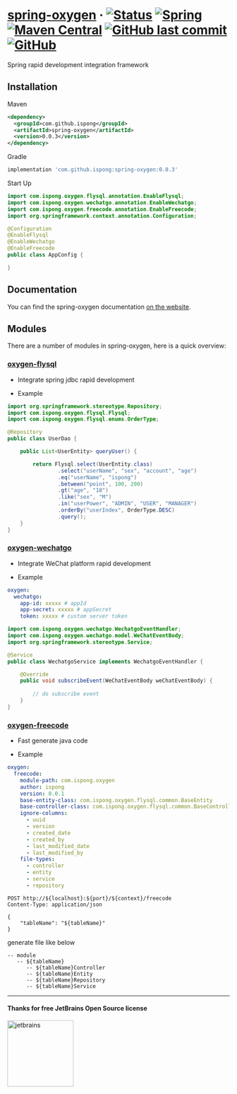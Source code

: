 # [spring-oxygen](https://github.com/ispong/spring-oxygen) &middot; [![Status](https://img.shields.io/badge/status-developing-ff69b4?style=flat-square)](https://github.com/ispong/spring-oxygen) [![Spring](https://img.shields.io/badge/spring-2.2.x-blue?style=flat-square)](https://spring.io/) [![Maven Central](https://img.shields.io/maven-central/v/com.github.ispong/spring-oxygen-flysql?style=flat-square)](https://search.maven.org/search?q=g:com.github.ispong) [![GitHub last commit](https://img.shields.io/github/last-commit/ispong/spring-oxygen?style=flat-square)](https://github.com/ispong/spring-oxygen) [![GitHub](https://img.shields.io/github/license/ispong/spring-oxygen?style=flat-square)](https://github.com/ispong/spring-oxygen/blob/master/LICENSE)

Spring rapid development integration framework

## Installation

Maven
```xml
<dependency>
  <groupId>com.github.ispong</groupId>
  <artifactId>spring-oxygen</artifactId>
  <version>0.0.3</version>
</dependency>
```

Gradle
```groovy
implementation 'com.github.ispong:spring-oxygen:0.0.3'
```

Start Up
```java
import com.ispong.oxygen.flysql.annotation.EnableFlysql;
import com.ispong.oxygen.wechatgo.annotation.EnableWechatgo;
import com.ispong.oxygen.freecode.annotation.EnableFreecode;
import org.springframework.context.annotation.Configuration;

@Configuration
@EnableFlysql
@EnableWechatgo
@EnableFreecode
public class AppConfig {

}
```

## Documentation

You can find the spring-oxygen documentation [on the website](https://ispong.gitee.io/spring-oxygen).  

## Modules

There are a number of modules in spring-oxygen, here is a quick overview:

### [oxygen-flysql](https://ispong.gitee.io/spring-oxygen)

- Integrate spring jdbc rapid development

- Example
```java
import org.springframework.stereotype.Repository;
import com.ispong.oxygen.flysql.Flysql;
import com.ispong.oxygen.flysql.enums.OrderType;

@Repository
public class UserDao {

    public List<UserEntity> queryUser() {

        return Flysql.select(UserEntity.class)
                .select("userName", "sex", "account", "age")
                .eq("userName", "ispong")
                .between("point", 100, 200)
                .gt("age", "18")
                .like("sex", "M")
                .in("userPower", "ADMIN", "USER", "MANAGER")
                .orderBy("userIndex", OrderType.DESC)
                .query();
    }
}
```

### [oxygen-wechatgo](https://ispong.gitee.io/spring-oxygen)

- Integrate WeChat platform rapid development

- Example
```yaml
oxygen:
  wechatgo:
    app-id: xxxxx # appId
    app-secret: xxxxx # appSecret
    token: xxxxx # custom server token
```

```java
import com.ispong.oxygen.wechatgo.WechatgoEventHandler;
import com.ispong.oxygen.wechatgo.model.WeChatEventBody;
import org.springframework.stereotype.Service;

@Service
public class WechatgoService implements WechatgoEventHandler {

    @Override
    public void subscribeEvent(WeChatEventBody weChatEventBody) {
        
        // do subscribe event
    }
}
```

### [oxygen-freecode](https://ispong.gitee.io/spring-oxygen)

- Fast generate java code

- Example
```yaml
oxygen:
  freecode:
    module-path: com.ispong.oxygen 
    author: ispong 
    version: 0.0.1 
    base-entity-class: com.ispong.oxygen.flysql.common.BaseEntity
    base-controller-class: com.ispong.oxygen.flysql.common.BaseController 
    ignore-columns: 
      - uuid
      - version
      - created_date
      - created_by
      - last_modified_date
      - last_modified_by
    file-types: 
      - controller
      - entity
      - service
      - repository
```

```http request
POST http://${localhost}:${port}/${context}/freecode
Content-Type: application/json

{
    "tableName": "${tableName}"
}
```

 generate file like below
```text
-- module
   -- ${tableName}
      -- ${tableName}Controller
      -- ${tableName}Entity
      -- ${tableName}Repository
      -- ${tableName}Service
```

***

#### Thanks for free JetBrains Open Source license

<a href="https://www.jetbrains.com/?from=spring-oxygen" target="_blank"><img src="https://github.com/ispong/spring-oxygen/blob/master/docs/jetbrains/jetbrains.png?raw=true" height="150" alt="jetbrains"/></a>
